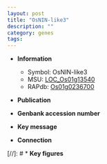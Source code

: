 ```yaml
---
layout: post
title: "OsNIN-like3"
description: ""
category: genes
tags: 
---
```


* **Information**  
    + Symbol: OsNIN-like3  
    + MSU: [LOC_Os01g13540](http://rice.uga.edu/cgi-bin/ORF_infopage.cgi?orf=LOC_Os01g13540)  
    + RAPdb: [Os01g0236700](http://rapdb.dna.affrc.go.jp/viewer/gbrowse_details/irgsp1?name=Os01g0236700)  

* **Publication**  

* **Genbank accession number**  

* **Key message**  

* **Connection**  

[//]: # * **Key figures**  


